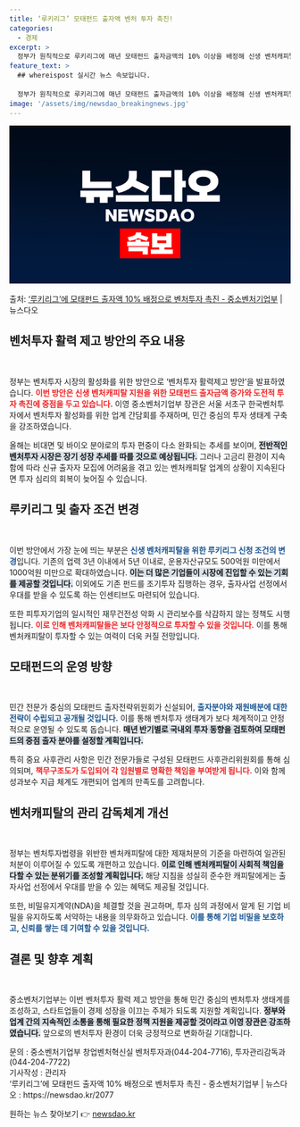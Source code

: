 ```yaml
---
title: ‘루키리그’ 모태펀드 출자액 벤처 투자 촉진!
categories:
  - 경제
excerpt: >
  정부가 원칙적으로 루키리그에 매년 모태펀드 출자금액의 10% 이상을 배정해 신생 벤처캐피탈의 시장 진입과 안…
feature_text: >
  ## whereispost 실시간 뉴스 속보입니다.

  정부가 원칙적으로 루키리그에 매년 모태펀드 출자금액의 10% 이상을 배정해 신생 벤처캐피탈의 시장 진입과 안…
image: '/assets/img/newsdao_breakingnews.jpg'
---
```


![뉴스다오 속보](/assets/img/newsdao_breakingnews.jpg)

<p>출처: <a href="https://newsdao.kr/2077" rel="dofollow">‘루키리그’에 모태펀드 출자액 10% 배정으로 벤처투자 촉진 - 중소벤처기업부</a> | 뉴스다오</p>

<h2 data-ke-size="size26">벤처투자 활력 제고 방안의 주요 내용</h2>

<p data-ke-size="size16">&nbsp;</p>
정부는 벤처투자 시장의 활성화를 위한 방안으로 ‘벤처투자 활력제고 방안’을 발표하였습니다. <b><span style="color: #ee2323;">이번 방안은 신생 벤처캐피탈 지원을 위한 모태펀드 출자금액 증가와 도전적 투자 촉진에 중점을 두고 있습니다.</span></b> 이영 중소벤처기업부 장관은 서울 서초구 한국벤처투자에서 벤처투자 활성화를 위한 업계 간담회를 주재하며, 민간 중심의 투자 생태계 구축을 강조하였습니다.

<p data-ke-size="size16"></p>
올해는 비대면 및 바이오 분야로의 투자 편중이 다소 완화되는 추세를 보이며, <b><span style="background-color: #21538527;">전반적인 벤처투자 시장은 장기 성장 추세를 따를 것으로 예상됩니다.</span></b> 그러나 고금리 환경이 지속함에 따라 신규 출자자 모집에 어려움을 겪고 있는 벤처캐피탈 업계의 상황이 지속된다면 투자 심리의 회복이 늦어질 수 있습니다.

<h2 data-ke-size="size26">루키리그 및 출자 조건 변경</h2>

<p data-ke-size="size16">&nbsp;</p>
이번 방안에서 가장 눈에 띄는 부분은 <b><span style="color: #1a5490;">신생 벤처캐피탈을 위한 루키리그 신청 조건의 변경</span></b>입니다. 기존의 업력 3년 이내에서 5년 이내로, 운용자산규모도 500억원 미만에서 1000억원 미만으로 확대하였습니다. <b><span style="background-color: #21538527;">이는 더 많은 기업들이 시장에 진입할 수 있는 기회를 제공할 것입니다.</span></b> 이외에도 기존 펀드를 조기투자 집행하는 경우, 출자사업 선정에서 우대를 받을 수 있도록 하는 인센티브도 마련되어 있습니다.

<p data-ke-size="size16"></p>
또한 피투자기업의 일시적인 재무건전성 악화 시 관리보수를 삭감하지 않는 정책도 시행됩니다. <b><span style="color: #ee2323;">이로 인해 벤처캐피탈들은 보다 안정적으로 투자할 수 있을 것입니다.</span></b> 이를 통해 벤처캐피탈이 투자할 수 있는 여력이 더욱 커질 전망입니다.

<h2 data-ke-size="size26">모태펀드의 운영 방향</h2>

<p data-ke-size="size16">&nbsp;</p>
민간 전문가 중심의 모태펀드 출자전략위원회가 신설되어, <b><span style="color: #1a5490;">출자분야와 재원배분에 대한 전략이 수립되고 공개될 것입니다.</span></b> 이를 통해 벤처투자 생태계가 보다 체계적이고 안정적으로 운영될 수 있도록 돕습니다. <b><span style="background-color: #21538527;">매년 반기별로 국내외 투자 동향을 검토하여 모태펀드의 중점 출자 분야를 설정할 계획입니다.</span></b>

<p data-ke-size="size16"></p>
특히 중요 사후관리 사항은 민간 전문가들로 구성된 모태펀드 사후관리위원회를 통해 심의되며, <b><span style="color: #ee2323;">책무구조도가 도입되어 각 임원별로 명확한 책임을 부여받게 됩니다.</span></b> 이와 함께 성과보수 지급 체계도 개편되어 업계의 만족도를 고려합니다.

<h2 data-ke-size="size26">벤처캐피탈의 관리 감독체계 개선</h2>

<p data-ke-size="size16">&nbsp;</p>
정부는 벤처투자법령을 위반한 벤처캐피탈에 대한 제재처분의 기준을 마련하여 일관된 처분이 이루어질 수 있도록 개편하고 있습니다. <b><span style="background-color: #21538527;">이로 인해 벤처캐피탈이 사회적 책임을 다할 수 있는 분위기를 조성할 계획입니다.</span></b> 해당 지침을 성실히 준수한 캐피탈에게는 출자사업 선정에서 우대를 받을 수 있는 혜택도 제공될 것입니다.

<p data-ke-size="size16"></p>
또한, 비밀유지계약(NDA)을 체결할 것을 권고하며, 투자 심의 과정에서 알게 된 기업 비밀을 유지하도록 서약하는 내용을 의무화하고 있습니다. <b><span style="color: #1a5490;">이를 통해 기업 비밀을 보호하고, 신뢰를 쌓는 데 기여할 수 있을 것입니다.</span></b>

<h2 data-ke-size="size26">결론 및 향후 계획</h2>

<p data-ke-size="size16">&nbsp;</p>
중소벤처기업부는 이번 벤처투자 활력 제고 방안을 통해 민간 중심의 벤처투자 생태계를 조성하고, 스타트업들이 경제 성장을 이끄는 주체가 되도록 지원할 계획입니다. <b><span style="background-color: #21538527;">정부와 업계 간의 지속적인 소통을 통해 필요한 정책 지원을 제공할 것이라고 이영 장관은 강조하였습니다.</span></b> 앞으로의 벤처투자 환경이 더욱 긍정적으로 변화하길 기대합니다.

<p data-ke-size="size16"></p>
문의 : 중소벤처기업부 창업벤처혁신실 벤처투자과(044-204-7716), 투자관리감독과(044-204-7722) <br/>
기사작성 : 관리자<br/>
‘루키리그’에 모태펀드 출자액 10% 배정으로 벤처투자 촉진 - 중소벤처기업부 | 뉴스다오 : https://newsdao.kr/2077 

원하는 뉴스 찾아보기 👉 <a href="https://newsdao.kr" rel="dofollow">newsdao.kr</a>


